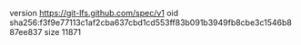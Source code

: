 version https://git-lfs.github.com/spec/v1
oid sha256:f3f9e77113c1af2cba637cbd1cd553ff83b091b3949fb8cbe3c1546b887ee837
size 11871
